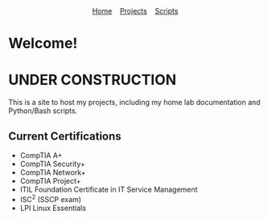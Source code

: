 <div align="center">
  <a href="index">Home</a>&nbsp;&nbsp;&nbsp;
  <a href="projects">Projects</a>&nbsp;&nbsp;&nbsp;
  <a href="scripts">Scripts</a>
</div>


# Welcome!

# UNDER CONSTRUCTION

This is a site to host my projects, including my home lab documentation and Python/Bash scripts.

## Current Certifications
* CompTIA A+
* CompTIA Security+
* CompTIA Network+
* CompTIA Project+
* ITIL Foundation Certificate in IT Service Management
* ISC<sup>2</sup> (SSCP exam)
* LPI Linux Essentials
